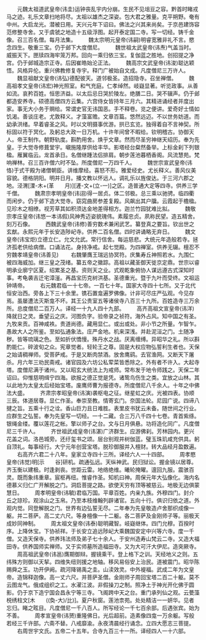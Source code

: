 <!-- { "loadSidebar": true } -->
　　元魏太祖道武皇帝(讳圭)运钟丧乱宇内分崩。生民不见俎豆之容。黔首时睹戎马之迹。礼乐文章扫地将尽。太祖以雄杰之深姿。包大君之雅量。克平朔野。奄有中州。大启龙光。潜被日用。天兴元年下诏曰。佛法之兴其来尚矣。于京邑建饰容范修整寺舍。又于虞虢之地造十五级浮图。起开泰定国二寺。写一切经。铸千金像。召三百名僧。每月法集。
　　魏太宗明元皇帝(讳嗣)明睿宽雅非礼不言。愍念四生。敬重三宝。仍于邺下大度僧尼。
　　魏世祖太武皇帝(讳焘)气盖当时。威振天下。匣牍四海牢笼万邦。回向一乘归依三宝。复伽蓝之胜地。创招提之净宫。仍于邺城造宗正寺。后因崔皓始沦正法。
　　魏高宗文武皇帝(讳浚)聪达颖悟。风格异伦。重兴佛教修复寺宇。释门广被始自文成。凡度僧尼三万许人。
　　魏显祖献文皇帝(讳弘)德配彼天。道邻极圣。造招隐寺。召坐禅僧。
　　魏高祖孝文皇帝(讳宏)神光照室。和气充庭。仁孝绰然。岐嶷显著。听览政事。从善如流。哀矜百姓。恒思济益。以太后忌日哭於陵左。绝膳二日。哭不辍声。仍于邺都造安养寺。硕德高僧四方云集。六宫侍女皆持年三月六。其精进诵经者并度出家。事无大小务于赒给。常谓史官无讳国恶。手不释卷。览之便讲。爱奇好士情如饥渴。善谈庄老。尤敦释义。才藻富赡。文章百篇。悠然远迈。不以世务妨道。而幼承洪绪。早着睿圣之风。时以文明摄事优游。拱已玄览。独得着自不言神契。所标固以符于冥化。及躬总大政一日万机。十许年间曾不暇给。钦明稽古。协御天人。帝王制作。朝野轨度。斟酌用舍。焕乎文章。然而尽圣穷神继天绍历。奉为先皇。于大觉寺修葺堂宇。嚫施隆厚供给丰华。影塔经台粲然备举。上标金刹下列银楹。雁翼临云。龙首承日。名僧继踵法侣排肩。朝步莲池暮栖香阁。风流慧苑。梵响禅林。召三百许僧六时不坠。所度僧尼一万四千人。
　　魏世宗宣武皇帝(讳恪)于式干殿为诸僧朝臣。讲维摩经。喜怒不形。雅爱经史。尤长释义。善风仪美容貌。德格阴阳。明并日月。播文教以怀远人。调礼乐以旌俊达。于三河六郡之地。泾渭[溧-木+(革　　月)][滻-文+(立-一)]之区。造普通大定等四寺。供养三学千僧。
　　魏肃宗孝明皇帝(讳诩)得一居贞。体二邻极。总三乘以驰骋。临四衢而闲步。仍于邺下造大觉寺。窈窕曲房参差复殿。风飙出其户牖。云霞起于檐楹。见珍木之相缭。视芳草其如积须达金地差得相方。迦兰竹园犹难比拟。
　　魏敬宗孝庄皇帝(讳悠一本讳假)风神秀迈姿貌瑰伟。素履忠贞。夙称民望。造五精舍。刻万石像。
　　西魏武皇帝(讳修)善穷数术兼闲武艺。纂登真之要旨。钦出世之玄猷。永熙元年于长安造陟屺寺。供养二百名僧。四时讲诵略无弃日。
　　魏文皇帝(讳宝炬)立德立仁。允文允武。常行信舍。每运慈悲。大统元年造般若寺。拯济孤老供给病僧。口诵法花。身持净戒。起七觉殿。为四禅室。供养无辍。檀忍不穷魏孝靖皇帝(讳善见)
　　右魏肇膺王瑞远协冥符。庆集寿丘神照若水。九围仁被四海威加。继三皇之茂绪。纂五帝之徽踪。高祖以藏圣御天徙京定鼎。世宗以睿明承业廓宁区夏。绍累圣之基。资则天之业。式观乾象俯协人谋远遵古式深知时事。考龟袭吉迁宅漳滏。再昌宝历克树洪基。圣德重光。暨于九叶而受终。文祖运钟靖帝。
　　右元魏君临一十七帝。一百七十年。国家大寺四十七所。又于北代恒安治西。旁各上下三十余里。镌石置龛遍罗佛像。计非可尽庄严弘观。今见存焉。虽屡遭法灭斯龛不坏。其王公贵室五等诸侯寺八百三十九所。百姓造寺三万余所。总度僧尼二百万人。译经一十九人四十九部。
　　高齐高祖文宣皇帝(讳洋)降就日之灵。垂望云之庆。河图负字。验帝录之祯符。海外占风。知中国之有圣。九牧来贡。百神咸袟。贵道尚德。藏用显仁。或出或处。非小节之所量。乍智乍。愚故大人之所鉴。至如弘通象法。庄严金地。机来深浅。并赴泥洹之门。土随净秽。皆等琉璃之色。至如折伏憍慢。殊丹水之战。厌离缠缚。异昭华之礼。所以斟酌能仁。碎波旬之众。宪章觉者。轻轮王之尊。固是大权应物弘誓利生者也。天保之始请稠禅师。受菩萨戒。于是又断肉禁酒。放舍鹰鹞。去官渔网。又断天下屠杀。月六年三劝民斋戒。诸官园及六坊公私荤菜皆悉除之。外有者不许入。大起寺塔。度僧尼满于诸州。又以昭玄大统法上为戒师。常布发于地令师践之。天保二年诏曰。仰惟慈明缉宁四海。欲报之德正觉是凭。诸鸷鸟伤生之类。宜放之山林。其以此地为太皇太后经始宝塔。废鹰师曹为报德寺。所度僧尼八千余人。十年之中佛法大盛。
　　齐肃宗孝昭皇帝(讳演)袭枢电之征。继星虹之庆。光被四表。协顺三辰。体道居尊。显仁作圣。奉崇至教。情寄玄门。奈国法轮。尼园广说。四谛八揵之旨。五乘十行之诠。香山巨力且日难胜。表里皮书犹云未备。随世间之行业。应群生之弘誓。奉为先皇写一切经。一十二藏。合三万八千四十七卷。青首紫绦。银绳金缕。覆以莲花之帐。擎以师子之台。文与日月俱悬。功将造化同广。凡度僧尼三千许人。
　　齐世祖武成皇帝(讳湛)广济群生。应游佛刹。芳林园内。更兴花盖之词。洛邑城旁。还纡玺书之颂。层台别观并树伽蓝。璧玉珠玑咸充供具。躬自顶礼。每事经行。大宁元年创营宝塔。脱珍御服并入檀财。转大品经月盈数遍。
　　右高齐六君二十八年。皇家立寺四十三所。译经六人一十四部。
　　周孝愍皇帝(讳觉)明[示　　谷]研机。疏通弘远。天纵神武。民归狱讼。握金镜以居尊。齐玉衡以建极。时逢剥丧。世距云雷。地络绝维。曦轮掩曜。邅回九服。震骇百灵。既而象纬重章。宸枢再纽。惟睿作圣。知机曰神。周保元年大弘像化。海内名德慕义归仁广开解脱之门。洞启菩提之路。欲使天穷有顶等被慈云。地极无边俱蒙慧日。
　　周孝明皇帝(讳毓)君临万国。平章百姓。内亲九族。外穆四门。封介丘之琼珍。观涂山之玉帛。乃至本枝维翰列辟诸官。五向十行。俱识归依之道。外观内觉。同登解脱之门。世界有边弘誓无尽。二年奉为先皇敬造卢舍那织成像一躯。并二菩萨。高二丈六尺。等身檀像一十二躯。各二菩萨及金刚师子等。丽极天成妙同神制。
　　周太祖文皇帝(讳泰)聪明藏智。岐嶷继体。四门允穆。百揆时序。上降休宝。下协祯祥。于长安立追远陟屺大乘魏国安定中兴等六寺。度一千僧。又造天保寺。供养玮法师及弟子七十余人。于安州造寿山梵云二寺。又造大福田寺。供养国师实禅师。又于实师墓所造福田寺。又为大可汗大伊尼。造突厥寺。
　　周高祖武皇帝(讳邕)膺期御辩。握镜乘干。登上格下之训。天经地义之则。五纬殊方则御以天挈。四维失纽则援之地轴。移风易俗安上治民。道被震门。昭华陈赐舜之玉。功开伊阙。疏河降锡禹之圭。山渎效灵。中外褆福。武成二年为文皇帝。造锦释迦像。高一丈六尺。并菩萨圣僧。金刚师子周回宝塔二百二十躯。莫不云图龙气。俄成组织之工。水濯江波。非假操刀之制。照净土于神光开化佛于圆影。仍于京下造宁国会昌永宁等三寺。飞阁跨中天之台。重门承列仙之观。云甍藻棁绣柱文[木　　((奐-大)/比)]。夏户秋窗。莲池柰苑。处处精洁一一妍华。见者忘归。睹之眩目。凡度僧尼一千八百人。所写经论一千七百余部。后遇张宾。始为不善。
　　周孝宣皇帝(讳赟)重隆佛日。光后超前。造素像四龛一万余躯。写般若经三千许部。六斋不替。八戒靡渝。永夜清晨经行诵念。立四大愿志三菩提。
　　右周世宇文氏。五帝二十五年。合寺九百三十一所。译经四人一十六部。
